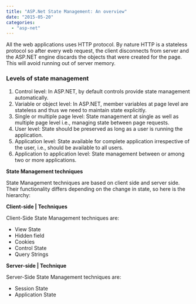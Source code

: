 ```yaml
---
title: "ASP.Net State Management: An overview"
date: "2015-05-20"
categories: 
  - "asp-net"
---
```


All the web applications uses HTTP protocol. By nature HTTP is a stateless protocol so after every web request, the client disconnects from server and the ASP.NET engine discards the objects that were created for the page. This will avoid running out of server memory.

### Levels of state management

1. Control level: In ASP.NET, by default controls provide state management automatically.
2. Variable or object level: In ASP.NET, member variables at page level are stateless and thus we need to maintain state explicitly.
3. Single or multiple page level: State management at single as well as multiple page level i.e., managing state between page requests.
4. User level: State should be preserved as long as a user is running the application.
5. Application level: State available for complete application irrespective of the user, i.e., should be available to all users.
6. Application to application level: State management between or among two or more applications.

**State Management techniques**

State Management techniques are based on client side and server side. Their functionality differs depending on the change in state, so here is the hierarchy:

**Client-side | Techniques**

Client-Side State Management techniques are:

- View State
- Hidden field
- Cookies
- Control State
- Query Strings

**Server-side | Technique**

Server-Side State Management techniques are:

- Session State
- Application State
